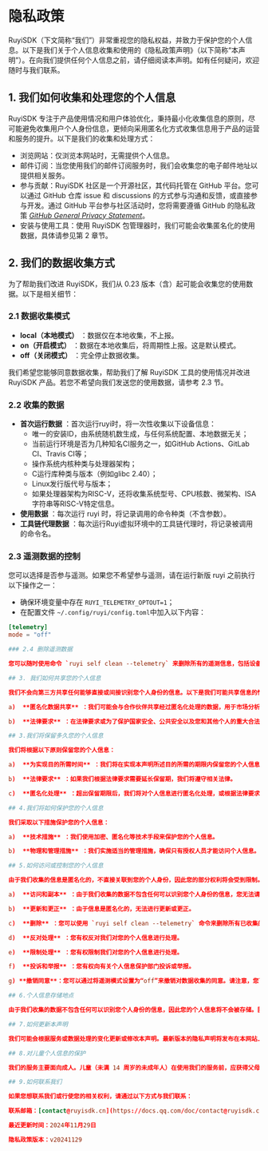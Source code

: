 # 隐私政策

RuyiSDK（下文简称“我们”）非常重视您的隐私权益，并致力于保护您的个人信息。以下是我们关于个人信息收集和使用的《隐私政策声明》（以下简称“本声明”）。在向我们提供任何个人信息之前，请仔细阅读本声明。如有任何疑问，欢迎随时与我们联系。

## 1. 我们如何收集和处理您的个人信息

RuyiSDK 专注于产品使用情况和用户体验优化，秉持最小化收集信息的原则，尽可能避免收集用户个人身份信息，更倾向采用匿名化方式收集信息用于产品的运营和服务的提升。以下是我们的收集和处理方式：

- 浏览网站：仅浏览本网站时，无需提供个人信息。
- 邮件订阅：当您使用我们的邮件订阅服务时，我们会收集您的电子邮件地址以提供相关服务。
- 参与贡献：RuyiSDK 社区是一个开源社区，其代码托管在 GitHub 平台。您可以通过 GitHub 仓库 issue 和 discussions 的方式参与沟通和反馈，或直接参与开发。通过 GitHub 平台参与社区活动时，您将需要遵循 GitHub 的隐私政策 [*GitHub General Privacy Statement*](https://docs.github.com/en/site-policy/privacy-policies/github-general-privacy-statement)。
- 安装与使用工具：使用 RuyiSDK 包管理器时，我们可能会收集匿名化的使用数据，具体请参见第 2 章节。

## 2. 我们的数据收集方式

为了帮助我们改进 RuyiSDK，我们从 0.23 版本（含）起可能会收集您的使用数据。以下是相关细节：

### 2.1 数据收集模式

* **local（本地模式）** ：数据仅在本地收集，不上报。
* **on（开启模式）** ：数据在本地收集后，将周期性上报。这是默认模式。
* **off（关闭模式）** ：完全停止数据收集。

我们希望您能够同意数据收集，帮助我们了解 RuyiSDK 工具的使用情况并改进 RuyiSDK 产品。若您不希望向我们发送您的使用数据，请参考 2.3 节。

### 2.2 收集的数据

* **首次运行数据** ：首次运行ruyi时，将一次性收集以下设备信息：
  * 唯一的安装ID，由系统随机数生成，与任何系统配置、本地数据无关；
  * 当前运行环境是否为几种知名CI服务之一，如GitHub Actions、GitLab CI、Travis CI等；
  * 操作系统内核种类与处理器架构；
  * C运行库种类与版本（例如glibc 2.40）；
  * Linux发行版代号与版本；
  * 如果处理器架构为RISC-V，还将收集系统型号、CPU核数、微架构、ISA字符串等RISC-V特定信息。
* **使用数据** ：每次运行 ruyi 时，将记录调用的命令种类（不含参数）。
* **工具链代理数据** ：每次运行Ruyi虚拟环境中的工具链代理时，将记录被调用的命令名。

### 2.3 遥测数据的控制

您可以选择是否参与遥测。如果您不希望参与遥测，请在运行新版 ruyi 之前执行以下操作之一：

* 确保环境变量中存在 `RUYI_TELEMETRY_OPTOUT=1`；
* 在配置文件 `~/.config/ruyi/config.toml`中加入以下内容：

```toml
[telemetry]
mode = "off"

### 2.4 删除遥测数据

您可以随时使用命令 `ruyi self clean --telemetry` 来删除所有的遥测信息，包括设备信息。

## 3. 我们如何共享您的个人信息

我们不会向第三方共享任何能够直接或间接识别您个人身份的信息。以下是我们可能共享信息的情形：

a)  **匿名化数据共享** ：我们可能会与合作伙伴共享经过匿名化处理的数据，用于市场分析、产品改进等目的。这些数据不包含任何可以识别您个人身份的信息。

b)  **法律要求** ：在法律要求或为了保护国家安全、公共安全以及您和其他个人的重大合法权益的情况下，我们可能会根据法律要求共享信息。

## 3.我们将保留多久您的个人信息

我们将根据以下原则保留您的个人信息：

a)  **为实现目的所需时间** ：我们将在实现本声明所述目的所需的期限内保留您的个人信息。

b)  **法律要求** ：如果我们根据法律要求需要延长保留期，我们将遵守相关法律。

c)  **匿名化处理** ：超出保留期限后，我们将对个人信息进行匿名化处理，或根据法律要求删除。

## 4.我们将如何保护您的个人信息

我们采取以下措施保护您的个人信息：

a)  **技术措施** ：我们使用加密、匿名化等技术手段来保护您的个人信息。

b)  **物理和管理措施** ：我们实施适当的管理措施，确保只有授权人员才能访问个人信息。

## 5.如何访问或控制您的个人信息

由于我们收集的信息是匿名化的，不直接关联到您的个人身份，因此您的部分权利将会受到限制。但是，我们仍然承诺尊重您的隐私权益：

a)  **访问和副本** ：由于我们收集的数据不包含任何可以识别您个人身份的信息，您无法请求访问或获取具体个人信息，但可以查看我们收集的数据类型。

b)  **更新和更正** ：由于信息是匿名化的，无法进行更新或更正。

c)  **删除** ：您可以使用 `ruyi self clean --telemetry` 命令来删除所有已收集的遥测数据。

d)  **反对处理** ：您有权反对我们对您的个人信息进行处理。

e)  **限制处理** ：您有权限制我们对您的个人信息进行处理。

f)  **投诉和举报** ：您有权向有关个人信息保护部门投诉或举报。

g) **撤销同意**：您可以通过将遥测模式设置为“off”来撤销对数据收集的同意。请注意，您可以改变您授权我们继续收集个人信息的范围或撤回您的授权，但您撤回同意或授权的决定，不会影响此前基于您的授权而开展的个人信息处理行为。

## 6.个人信息存储地点

由于我们收集的数据不包含任何可以识别您个人身份的信息，因此您的个人信息将不会被存储。匿名化处理后的数据将被存储在中华人民共和国境内符合法律法规要求的服务器上。

## 7.如何更新本声明

我们可能会根据服务或数据处理的变化更新或修改本声明。最新版本的隐私声明将发布在本网站上，并自发布时立即生效。建议您定期查看本声明以了解任何更改。

## 8.对儿童个人信息的保护

我们的服务主要面向成人。儿童（未满 14 周岁的未成年人）在使用我们的服务前，应获得父母或监护人的同意。

## 9.如何联系我们

如果您想联系我们或行使您的相关权利，请通过以下方式与我们联系：

联系邮箱：[contact@ruyisdk.cn](https://docs.qq.com/doc/contact@ruyisdk.cn)

最近更新时间：2024年11月29日

隐私政策版本：v20241129
